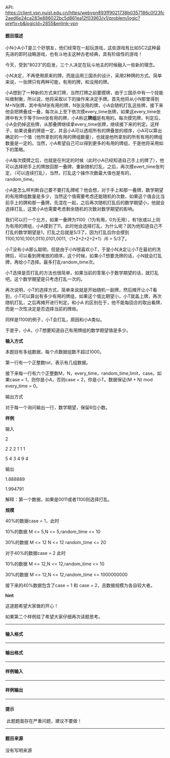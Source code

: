 API: https://client.vpn.nuist.edu.cn/https/webvpn893ff9021738b0357186c0f23fc2aed6e24ca283e886022bc5d861ea12f03963/v1/problem/logic?prefix=b&logicId=2855&enlink-vpn

#### 题目描述

小N小A小T是三个好朋友，他们经常在一起玩游戏，这些游戏有比如SC2这种最先进的即时战略游戏，也有斗地主这种古老经典，具有阶级性的游戏！

今天，受到“8023”的启发，三个人决定在玩斗地主的时候融入一些新的理念。

小N决定，不再使用原来的牌，而是运用三国杀的设计，采用2种牌的方式。简单来说，一张牌只有两种可能，有用的牌，和没用的牌。

小A想到了一种新的方式来打牌，当然打牌之前要摸牌，由于三国杀中有一个技能叫做制衡，所以说，他将采取以下的操作来决定手牌。首先他将从小N那里得到M+N张牌，其中有M张有用的牌，N张没用的牌，小A会随机打乱这些牌，接下来他会把牌叠成一叠，每次从上至下依次摸every\_time张牌，如果这every\_time张牌中有大于等于limit张有用的牌，小A称这**牌组**是有用的。每次摸完牌，判定后，小A会扔掉这些牌，从那叠牌继续拿every\_time张牌，继续接下来的判定。这样子，如果说叠的牌是一定，并且小A可以透视所有的牌叠放的顺序，小A可以算出确定的一个值（他所拿到的有用的牌组数量），也就是他所拿到的所有有用的牌组数量是一定的。当然，小A希望自己可以得到更多的有用的牌组，于是他将采用如下的策略。

小A每次摸牌之后，也就是在判定的时候（此时小A已经知道自己手上的牌了），他可以选择把手上的牌放回那一叠牌，重新随机打乱，之后，再次摸evert\_time张判定，（可以连续打乱），当然，打乱这个操作次数最大值也是有的，random\_time。

小A是怎么样判断自己要不要打乱牌呢？他会想，对于手上和那一叠牌，数学期望的有用牌组数量是多少，当然这个值需要考虑还能随机的次数，如果这个值会比当前手上的牌和那一叠牌，先混在一起，之后再次随机打乱后的数学期望小，他就会选择打乱，这里小A也需要考虑剩余随机的次数对数学期望的影响。

我们可以打一个比方，如果一叠牌为1100（1为有用，0为无用），有1张或以上则为有用的牌组，小A摸到了11，此时他会选择打乱，为什么呢？因为他知道自己不打乱的数学期望是1，打乱之后就是5/3了。因为打乱后你会摸到1100,1010,1001,0110,0101,0011,（1+2+2+2+2+1）/6 = 5/3了。

小T没有小A那么聪明，但是由于小N很喜欢小T，于是小N决定让小T在最初的洗牌后，可以看到牌堆放的顺序，这个时候，如果小T想要洗牌的话，小N就会打乱牌，再给小T选择。最多打乱random\_time次。

小T选择是否打乱的方法也很简单，如果当前的答案小于数学期望的话，就打乱吧。这个数学期望是只考虑打乱一次的。

再次说明，小T的选择方式，简单来说就是开始随机一副牌，然后摊开让小T看到，小T可以算出有多少有用的牌组，如果这个值比期望小，小T就盖上牌，再次随机打乱，之后再摊开进行判定。和小A 的区别在于，他不能每回合的取出看牌，而是一次性决定是否选择当前的牌局。

同样是1100的例子，小T会打乱，原因和小A类似。

于是乎，小A，小T想要知道自己有用牌组的数学期望值是多少。

**输入方式**

本题目有多组数据，每个点数据组数不超过1000。

第一行有一个正整数tot，表示有几组数据。

接下来每一行有六个正整数M，N，every\_time，random\_time,limit，case。如果case = 1，则你是小A，否则case = 2，你是小T。数据保证(M + N) mod every\_time = 0。

输出方式

对于每一个询问输出一行，数学期望，保留6位小数。

**样例**

输入

2

2 2 2 1 1 1

5 4 3 4 9 4

输出

1.888889

1.994791

解释：第一个数据，如果是0011或者1100则选择打乱。

**规模**

40%的数据case = 1，此时

10%的数据 M <= 5,N <= 5,random\_time <= 10

30%的数据 M <= 12 N <= 12 random\_time <= 20

对于40%的数据case = 2 此时

10%的数据 M <= 12,N <= 12,random\_time <= 10

30%的数据 M <= 12,N <= 12,random\_time <= 1000000000

接下来的40%数据包含了case = 1 和 case = 2，且数据规模为各自较大者。

**hint**

这道题希望大家做的开心！

如果第二个样例挂了希望大家仔细再次读题思考。

---

#### 输入格式

---

#### 输出格式

---

#### 样例输入

---

#### 样例输出

---

#### 提示

 此题题面存在严重问题，建议不要做！

---

#### 题目来源

没有写明来源